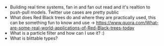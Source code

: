 
* Building real time systems, fan in and fan out read and it's realtion to push-pull models. Twitter use cases are pretty public
* What does Red Black trees do and where they are practically used, this can be something fun to know and use -> https://www.quora.com/What-are-some-real-world-applications-of-Red-Black-trees-today
* What is a particle filter and how can I use it? :)
* What is blittable types? 